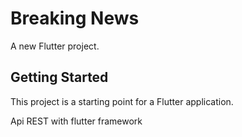 # Breaking News

A new Flutter project.

## Getting Started

This project is a starting point for a Flutter application.

Api REST with flutter framework

